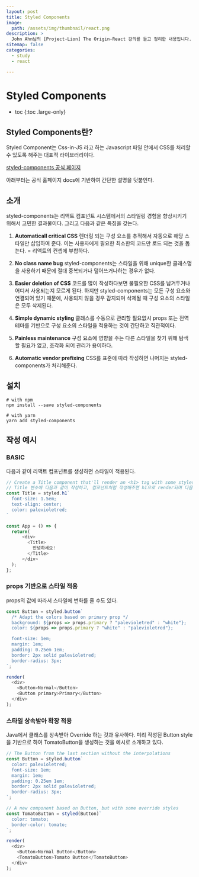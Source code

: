 ```yaml
---
layout: post
title: Styled Components
image:
  path: /assets/img/thumbnail/react.png
description: >
  John Ahn님의 [Project-Lion] The Origin-React 강의를 듣고 정리한 내용입니다.
sitemap: false
categories:
  - study
  - react

---
```

# Styled Components

* toc
{:toc .large-only}

## Styled Components란?

Styled Component는 Css-in-JS 라고 하는 Javascript 파일 안에서 CSS를 처리할 수 있도록 해주는 대표적 라이브러리이다.

[styled-components 공식 페이지](https://styled-components.com/)

아래부터는 공식 홈페이지 docs에 기반하여 간단한 설명을 덧붙인다.


## 소개
styled-components는 리액트 컴포넌트 시스템에서의 스타일링 경험을 향상시키기 위해서 고민한 결과물이다. 그리고 다음과 같은 특징을 갖는다.

1. **Automaticall critical CSS**
렌더링 되는 구성 요소를 추적해서 자동으로 해당 스타일만 삽입하여 준다. 이는 사용자에게 필요한 최소한의 코드만 로드 되는 것을 돕는다. = 리액트의 컨셉에 부합하다.

2. **No class name bug**
styled-components는 스타일을 위해 unique한 클래스명을 사용하기 때문에 절대 중복되거나 덮어쓰거나하는 경우가 없다.

3. **Easier deletion of CSS**
코드를 많이 작성하다보면 불필요한 CSS를 남겨두거나 어디서 사용되는지 모르게 된다. 하지만 styled-components는 모든 구성 요소와 연결되어 있기 때문에, 사용되지 않을 경우 감지되며 삭제될 때 구성 요소의 스타일은 모두 삭제된다.

4. **Simple dynamic styling**
클래스를 수동으로 관리할 필요없시 props 또는 전역 테마를 기반으로 구성 요소의 스타일을 적용하는 것이 간단하고 직관적이다.

5. **Painless maintenance**
구성 요소에 영향을 주는 다른 스타일을 찾기 위해 탐색할 필요가 없고, 조각화 되어 관리가 용이하다.

6. **Automatic vendor prefixing**
CSS를 표준에 따라 작성하면 나머지는 styled-components가 처리해준다.

## 설치
```
# with npm
npm install --save styled-components

# with yarn
yarn add styled-components
```

## 작성 예시

### BASIC

다음과 같이 리액트 컴포넌트를 생성하면 스타일이 적용된다.

```javascript
// Create a Title component that'll render an <h1> tag with some styles
// Title 변수에 다음과 같이 작성하고, 컴포넌트처럼 작성해주면 h1으로 render되며 다음 스타일이 적용된다.
const Title = styled.h1`
  font-size: 1.5em;
  text-align: center;
  color: palevioletred;
`

const App = () => {
  return(
      <div>
        <Title>
          안녕하세요!
        </Title>
      </div>
  );
};
```

### props 기반으로 스타일 적용

props의 값에 따라서 스타일에 변화를 줄 수도 있다.

```javascript
const Button = styled.button`
  /* Adapt the colors based on primary prop */
  background: ${props => props.primary ? "palevioletred" : "white"};
  color: ${props => props.primary ? "white" : "palevioletred"};

  font-size: 1em;
  margin: 1em;
  padding: 0.25em 1em;
  border: 2px solid palevioletred;
  border-radius: 3px;
`;

render(
  <div>
    <Button>Normal</Button>
    <Button primary>Primary</Button>
  </div>
);
```

### 스타일 상속받아 확장 적용

Java에서 클래스를 상속받아 Override 하는 것과 유사하다.
미리 작성된 Button style을 기반으로 하여 TomatoButton을 생성하는 것을 예시로 소개하고 있다.

```javascript
// The Button from the last section without the interpolations
const Button = styled.button`
  color: palevioletred;
  font-size: 1em;
  margin: 1em;
  padding: 0.25em 1em;
  border: 2px solid palevioletred;
  border-radius: 3px;
`;

// A new component based on Button, but with some override styles
const TomatoButton = styled(Button)`
  color: tomato;
  border-color: tomato;
`;

render(
  <div>
    <Button>Normal Button</Button>
    <TomatoButton>Tomato Button</TomatoButton>
  </div>
);
```
